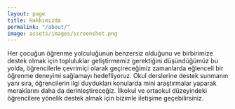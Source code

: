 ```yaml
---
layout: page
title: Hakkımızda
permalink: "/about/"
image: assets/images/screenshot.png
---
```


Her çocuğun öğrenme yolculuğunun benzersiz olduğunu ve birbirimize destek olmak için topluluklar geliştirmemiz gerektiğini düşündüğümüz bu yolda, öğrencilerle çevrimiçi olarak geçireceğimiz zamanlarda eğlenceli bir öğrenme deneyimi sağlamayı hedefliyoruz. Okul derslerine destek sunmanın yanı sıra, öğrencilerin ilgi duydukları konularda mini araştırmalar yaparak meraklarını daha da derinleştireceğiz. İlkokul ve ortaokul düzeyindeki öğrencilere yönelik destek almak için bizimle iletişime geçebilirsiniz.